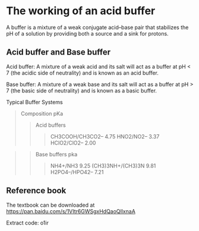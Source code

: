 # The working of an acid buffer

A buffer is a mixture of a weak conjugate acid–base pair that stabilizes the pH of a solution by providing both a source and a sink for protons.

## Acid buffer and Base buffer

Acid buffer: A mixture of a weak acid and its salt will act as a buffer at pH < 7 (the acidic side of neutrality) and is known as an acid buffer. 

Base buffer: A mixture of a weak base and its salt will act as a buffer at pH > 7 (the basic side of neutrality) and is known as a basic buffer. 

Typical Buffer Systems
> Composition                                                      pKa
>> Acid buffers
>>> CH3COOH/CH3CO2–                                                4.75
>>> HNO2/NO2–                                                      3.37
>>> HClO2/ClO2–                                                    2.00

>> Base buffers                                                    pka
>>> NH4+/NH3                                                       9.25
>>> (CH3)3NH+/(CH3)3N                                              9.81
>>> H2PO4–/HPO42–                                                  7.21

## Reference book

The textbook can be downloaded at https://pan.baidu.com/s/1VItr6GWSgxHdQaoQllxnaA 

Extract code: o1ir
